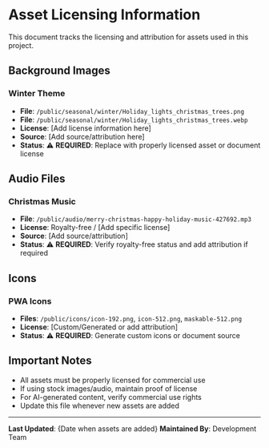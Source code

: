 # Asset Licensing Information

This document tracks the licensing and attribution for assets used in this project.

## Background Images

### Winter Theme
- **File**: `/public/seasonal/winter/Holiday_lights_christmas_trees.png`
- **File**: `/public/seasonal/winter/Holiday_lights_christmas_trees.webp`
- **License**: [Add license information here]
- **Source**: [Add source/attribution here]
- **Status**: ⚠️ **REQUIRED**: Replace with properly licensed asset or document license

## Audio Files

### Christmas Music
- **File**: `/public/audio/merry-christmas-happy-holiday-music-427692.mp3`
- **License**: Royalty-free / [Add specific license]
- **Source**: [Add source/attribution]
- **Status**: ⚠️ **REQUIRED**: Verify royalty-free status and add attribution if required

## Icons

### PWA Icons
- **Files**: `/public/icons/icon-192.png`, `icon-512.png`, `maskable-512.png`
- **License**: [Custom/Generated or add attribution]
- **Status**: ⚠️ **REQUIRED**: Generate custom icons or document source

## Important Notes

- All assets must be properly licensed for commercial use
- If using stock images/audio, maintain proof of license
- For AI-generated content, verify commercial use rights
- Update this file whenever new assets are added

---

**Last Updated**: {Date when assets are added}
**Maintained By**: Development Team

